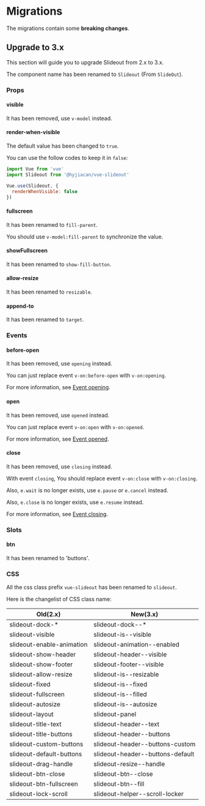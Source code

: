 # Migrations

The migrations contain some **breaking changes**. 

## Upgrade to 3.x

This section will guide you to upgrade Slideout from 2.x to 3.x.

The component name has been renamed to `Slideout` (From `SlideOut`).

### Props

#### visible

It has been removed, use `v-model` instead.

#### render-when-visible

The default value has been changed to `true`.

You can use the follow codes to keep it in `false`:

```javascript
import Vue from 'vue'
import Slideout from '@hyjiacan/vue-slideout'

Vue.use(Slideout, {
  renderWhenVisible: false
})
```

#### fullscreen

It has been renamed to `fill-parent`.

You should use `v-model:fill-parent` to synchronize the value.

#### showFullscreen

It has been renamed to `show-fill-button`.

#### allow-resize

It has been renamed to `resizable`.

#### append-to

It has been renamed to `target`.

### Events

#### before-open

It has been removed, use `opening` instead.

You can just replace event `v-on:before-open` with `v-on:opening`.

For more information, see [Event opening](./API.md#opening).

#### open

It has been removed, use `opened` instead.

You can just replace event `v-on:open` with `v-on:opened`.

For more information, see [Event opened](./API.md#opened).

#### close

It has been removed, use `closing` instead.

With event `closing`, You should replace event `v-on:close` with `v-on:closing`.

Also, `e.wait` is no longer exists, use `e.pause` or `e.cancel` instead.

Also, `e.close` is no longer exists, use `e.resume` instead.

For more information, see [Event closing](./API.md#closing).

### Slots

#### btn

It has been renamed to 'buttons'.

### CSS

All the css class prefix `vue-slideout` has been renamed to `slideout`.

Here is the changelist of CSS class name:

|Old(2.x)|New(3.x)|
|---|---|
|slideout-dock-*|slideout-dock--*|
|slideout-visible|slideout-is--visible|
|slideout-enable-animation|slideout-animation--enabled|
|slideout-show-header|slideout-header--visible|
|slideout-show-footer|slideout-footer--visible|
|slideout-allow-resize|slideout-is--resizable|
|slideout-fixed|slideout-is--fixed|
|slideout-fullscreen|slideout-is--filled|
|slideout-autosize|slideout-is--autosize|
|slideout-layout|slideout-panel|
|slideout-title-text|slideout-header--text|
|slideout-title-buttons|slideout-header--buttons|
|slideout-custom-buttons|slideout-header--buttons-custom|
|slideout-default-buttons|slideout-header--buttons-default|
|slideout-drag-handle|slideout-resize--handle|
|slideout-btn-close|slideout-btn--close|
|slideout-btn-fullscreen|slideout-btn--fill|
|slideout-lock-scroll|slideout-helper--scroll-locker|
